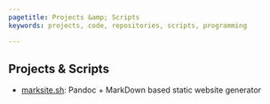 ```yaml
---
pagetitle: Projects &amp; Scripts
keywords: projects, code, repositories, scripts, programming

---
```


## Projects &amp; Scripts

- [marksite.sh](marksite.md): Pandoc + MarkDown based static website generator

